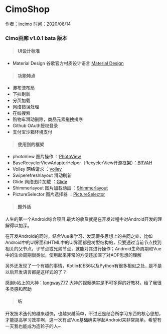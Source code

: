 # CimoShop
作者：incimo
时间：2020/06/14
### Cimo画廊 v1.0.1 bata 版本
> #### UI设计标准

- Material Design 谷歌官方材质设计语言 [Material Design](https://www.material.io/)

> #### 功能特点

- 瀑布流布局
- 下拉刷新
- 分页加载
- 网络错误处理
- 在线搜索
- 购物车滑动删除，商品元素拖拽排序
- Github OAuth授权登录
- 支付宝沙箱环境支付

> #### 使用到的框架

- photoView 图片操作 ：[PhotoView](https://github.com/chrisbanes/PhotoView)
- BaseRecyclerViewAdapterHelper（RecyclerView开源框架）：[BRVAH](http://www.recyclerview.org/)
- Volley 网络请求 ：[volley](https://github.com/google/volley)
- Swiperefreshlayout 滑动刷新
- Glide 网络图片加载 ：[Glide](https://bumptech.github.io/glide/)
- Shimmerlayout 图片加载动画 ：[Shimmerlayout](https://github.com/team-supercharge/ShimmerLayout)
- PictureSelector 图片选择器 ：[PictureSelector](https://github.com/LuckSiege/PictureSelector)

> #### 题外话

人生的第一个Android综合项目,最大的收货就是在开发过程中对Android开发的理解得以加深。

在开发Android的同时，结合Vue来学习，发现很多思想上的共同之处，比如Android中的UI界面和HTML中的UI界面都是树型结构的，只要通过当前节点找到相关的父节点，子节点或兄弟节点，就能对其进行操作；Android生命周期和Vue中的生命周期很类似，使用起来非常的方便还加深了对AOP思想的理解

另外还发现了一个有趣的事情，Kotlin和ES6以及Python有很多相似之处...是不是以后开发语言都是这样式的了？

感谢b站上的大神：[longway777](https://www.bilibili.com/video/BV1w4411t7UQ?p=1) 大神的视频确实是不可多得的好教材，给了我很多灵感和帮助

> #### 结

开发技术迭代的越来越快，也越来越简单，不过还是结合所学习东西的核心思想，才能提高学习效率啊，这一次有点Vue基础确实学起Android来非常简单。希望有一天我也能成为造轮子的人~
